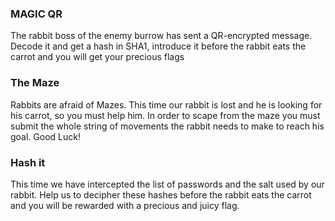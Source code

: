 ### MAGIC QR 
The rabbit boss of the enemy burrow has sent a QR-encrypted message. 
Decode it and get a hash in SHA1, introduce it before the rabbit eats the carrot and you will get your precious flags 
 
### The Maze 
Rabbits are afraid of Mazes. 
This time our rabbit is lost and he is looking for his carrot, so you must help him. 
In order to scape from the maze you must submit the whole string of movements the rabbit needs to make to reach his goal. Good Luck! 
 
### Hash it 
This time we have intercepted the list of passwords and the salt used by our rabbit. Help us to decipher these hashes before the rabbit eats the carrot and you will be rewarded with a precious and juicy flag.